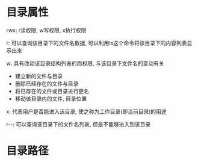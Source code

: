 # 目录属性

rwx: r读权限, w写权限, x执行权限

r: 可以查询该目录下的文件名数据, 可以利用ls这个命令将该目录下的内容列表显示出来

w: 具有改动该目录结构列表的而权限, 与该目录下文件名的变动有关

+ 建立新的文件与目录
+ 删除已经存在的文件与目录
+ 将已存在的文件或目录进行更名
+ 移动该目录内的文件, 目录位置

x: 代表用户是否能进入该目录, 使之称为工作目录(即当前目录)的用途

r--: 可以查询该目录下的文件名列表, 但是不能够进入到该目录

# 目录路径

